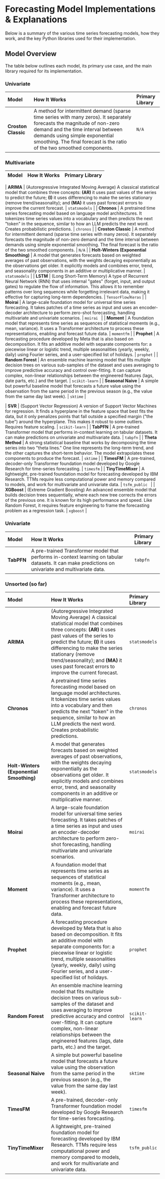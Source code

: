 # Forecasting Model Implementations & Explanations

Below is a summary of the various time series forecasting models, how they work, and the key Python libraries used for their implementation.

## Model Overview

The table below outlines each model, its primary use case, and the main library required for its implementation.

### Univariate

| Model | How It Works | Primary Library |
| :--- | :--- | :--- |
| **Croston Classic** |	A method for intermittent demand (sparse time series with many zeros). It separately forecasts the magnitude of non-zero demand and the time interval between demands using simple exponential smoothing. The final forecast is the ratio of the two smoothed components. | `N/A` |

### Multivariate

| Model | How It Works | Primary Library |
| :--- | :--- | :--- |

| **ARIMA** | (Autoregressive Integrated Moving Average) A classical statistical model that combines three concepts: **(AR)** it uses past values of the series to predict the future; **(I)** it uses differencing to make the series stationary (remove trend/seasonality); and **(MA)** it uses past forecast errors to improve the current forecast. | `statsmodels` |
| **Chronos** | A pretrained time series forecasting model based on language model architectures. It tokenizes time series values into a vocabulary and then predicts the next "token" in the sequence, similar to how an LLM predicts the next word. Creates probabilistic predictions. | `chronos` |
| **Croston Classic** |	A method for intermittent demand (sparse time series with many zeros). It separately forecasts the magnitude of non-zero demand and the time interval between demands using simple exponential smoothing. The final forecast is the ratio of the two smoothed components. | `N/A` |
| **Holt-Winters (Exponential Smoothing)** | A model that generates forecasts based on weighted averages of past observations, with the weights decaying exponentially as the observations get older. It explicitly models and combines error, trend, and seasonality components in an additive or multiplicative manner. | `statsmodels` |
| **LSTM** | (Long Short-Term Memory) A type of Recurrent Neural Network (RNN) that uses internal "gates" (forget, input, and output gates) to regulate the flow of information. This allows it to remember patterns over long sequences while forgetting irrelevant data, making it effective for capturing long-term dependencies. | `TensorFlow`/`Keras` |
| **Moirai** | A large-scale foundation model for universal time series forecasting. It takes patches of a time series as input and uses an encoder-decoder architecture to perform zero-shot forecasting, handling multivariate and univariate scenarios. | `moirai ` |
| **Moment** | A foundation model that represents time series as sequences of statistical moments (e.g., mean, variance). It uses a Transformer architecture to process these representations, enabling and forecast future data. | `momentfm` |
| **Prophet** | A forecasting procedure developed by Meta that is also based on decomposition. It fits an additive model with separate components for: a piecewise linear or logistic trend, multiple seasonalities (yearly, weekly, daily) using Fourier series, and a user-specified list of holidays. | `prophet` |
| **Random Forest** | An ensemble machine learning model that fits multiple decision trees on various sub-samples of the dataset and uses averaging to improve predictive accuracy and control over-fitting. It can capture complex, non-linear relationships between the engineered features (lags, date parts, etc.) and the target. | `scikit-learn` |
| **Seasonal Naive** | A simple but powerful baseline model that forecasts a future value using the observation from the same period in the previous season (e.g., the value from the same day last week). | `sktime` |

| **SVR** | (Support Vector Regression) A version of Support Vector Machines for regression. It finds a hyperplane in the feature space that best fits the data, but it only penalizes points that fall outside a specified margin ("the tube") around the hyperplane. This makes it robust to some outliers. Requires feature scaling. | `scikit-learn` |
| **TabPFN** | A pre-trained Transformer model that performs in-context learning on tabular datasets. It can make predictions on univariate and multivariate data. | `tabpfn` |
| **Theta Method** | A strong statistical baseline that works by decomposing the time series into two "theta lines." One line represents the long-term trend, and the other captures the short-term behavior. The model extrapolates these components to produce the forecast. | `sktime` |
| **TimesFM** | A pre-trained, decoder-only Transformer foundation model developed by Google Research for time-series forecasting. | `timesfm` |
| **TinyTimeMixer** | A lightweight, pre-trained foundation model for forecasting developed by IBM Research. TTMs require less computational power and memory compared to models, and work for multivariate and univariate data. | `tsfm_public ` |
| **XGBoost** | (Extreme Gradient Boosting) An advanced ensemble model that builds decision trees sequentially, where each new tree corrects the errors of the previous one. It is known for its high performance and speed. Like Random Forest, it requires feature engineering to frame the forecasting problem as a regression task. | `xgboost` |

### Univariate

| Model | How It Works | Primary Library |
| :--- | :--- | :--- |
| **TabPFN** | A pre-trained Transformer model that performs in-context learning on tabular datasets. It can make predictions on univariate and multivariate data. | `tabpfn` |

### Unsorted (so far)

| Model | How It Works | Primary Library |
| :--- | :--- | :--- |
| **ARIMA** | (Autoregressive Integrated Moving Average) A classical statistical model that combines three concepts: **(AR)** it uses past values of the series to predict the future; **(I)** it uses differencing to make the series stationary (remove trend/seasonality); and **(MA)** it uses past forecast errors to improve the current forecast. | `statsmodels` |
| **Chronos** | A pretrained time series forecasting model based on language model architectures. It tokenizes time series values into a vocabulary and then predicts the next "token" in the sequence, similar to how an LLM predicts the next word. Creates probabilistic predictions. | `chronos` |
| **Holt-Winters (Exponential Smoothing)** | A model that generates forecasts based on weighted averages of past observations, with the weights decaying exponentially as the observations get older. It explicitly models and combines error, trend, and seasonality components in an additive or multiplicative manner. | `statsmodels` |
| **Moirai** | A large-scale foundation model for universal time series forecasting. It takes patches of a time series as input and uses an encoder-decoder architecture to perform zero-shot forecasting, handling multivariate and univariate scenarios. | `moirai ` |
| **Moment** | A foundation model that represents time series as sequences of statistical moments (e.g., mean, variance). It uses a Transformer architecture to process these representations, enabling and forecast future data. | `momentfm` |
| **Prophet** | A forecasting procedure developed by Meta that is also based on decomposition. It fits an additive model with separate components for: a piecewise linear or logistic trend, multiple seasonalities (yearly, weekly, daily) using Fourier series, and a user-specified list of holidays. | `prophet` |
| **Random Forest** | An ensemble machine learning model that fits multiple decision trees on various sub-samples of the dataset and uses averaging to improve predictive accuracy and control over-fitting. It can capture complex, non-linear relationships between the engineered features (lags, date parts, etc.) and the target. | `scikit-learn` |
| **Seasonal Naive** | A simple but powerful baseline model that forecasts a future value using the observation from the same period in the previous season (e.g., the value from the same day last week). | `sktime` |
| **TimesFM** | A pre-trained, decoder-only Transformer foundation model developed by Google Research for time-series forecasting. | `timesfm` |
| **TinyTimeMixer** | A lightweight, pre-trained foundation model for forecasting developed by IBM Research. TTMs require less computational power and memory compared to models, and work for multivariate and univariate data. | `tsfm_public ` |
